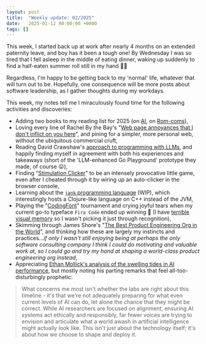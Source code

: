 ```yaml
---
layout: post
title:  "Weekly update: 02/2025"
date:   2025-01-12 00:00:00 +0000
tags: []
---
```


This week, I started back up at work after nearly 4 months on an extended paternity leave, and boy has it been a tough one! By Wednesday I was so tired that I fell asleep in the middle of eating dinner, waking up suddenly to find a half-eaten summer roll still in my hand 😵‍💫

Regardless, I'm happy to be getting back to my 'normal' life, whatever that will turn out to be. Hopefully, one consequence will be more posts about software leadership, as I gather thoughts during my workdays.

This week, my notes tell me I miraculously found time for the following activities and discoveries:
- Adding two books to my reading list for 2025 (on [AI](https://www.gatesnotes.com/The-Coming-Wave), on [Rom-coms](https://www.amazon.com/Falling-Love-Movies-Screwball-Classic-ebook/dp/B0C42XDLBC/)),
- Loving every line of Rachel By the Bay's "[Web page annoyances that I don't inflict on you here](http://rachelbythebay.com/w/2025/01/04/cruft/
)", and pining for a simpler, more personal web, without the ubiquitous commercial cruft,
- Reading David Crawshaw's [approach to programming with LLMs](https://crawshaw.io/blog/programming-with-llms), and happily finding myself in agreement with both his experiences and takeaways (short of the 'LLM-enhanced Go Playground' prototype they made, of course 😛),
- Finding "[Stimulation Clicker](https://neal.fun/stimulation-clicker/
)" to be an intensely provocative little game, even after I cheated through it by wiring up an auto-clicker in the browser console,
- Learning about the [`jank` programming language](https://jank-lang.org
) (WIP), which interestingly hosts a Clojure-like language on C++ instead of the JVM,
- Playing the "[CodingFont](https://www.codingfont.com
)" tournament and crying joyful tears when my current go-to typeface `Fira Code` ended up winning 🎉 (I have [terrible visual memory](https://en.wikipedia.org/wiki/Aphantasia) so I wasn't picking it just through recognition),
- Skimming through James Shore's "[The Best Product Engineering Org in the World](https://www.jamesshore.com/v2/blog/2025/the-best-product-engineering-org-in-the-world#visibility)", and thinking how these are largely my instincts and practices...*if only I wasn't still enjoying being at perhaps the only software consulting company I think I could do motivating and valuable work at, so I could go and try my hand at shaping a world-class product engineering org instead*,
- Appreciating [Ethan Mollick's analysis of the swelling tides in AI performance](https://www.oneusefulthing.org/p/prophecies-of-the-flood), but mostly noting his parting remarks that feel all-too-disturbingly prophetic:
> What concerns me most isn't whether the labs are right about this timeline - it's that we're not adequately preparing for what even current levels of AI can do, let alone the chance that they might be correct. While AI researchers are focused on alignment, ensuring AI systems act ethically and responsibly, far fewer voices are trying to envision and articulate what a world awash in artificial intelligence might actually look like. This isn't just about the technology itself; it's about how we choose to shape and deploy it.
